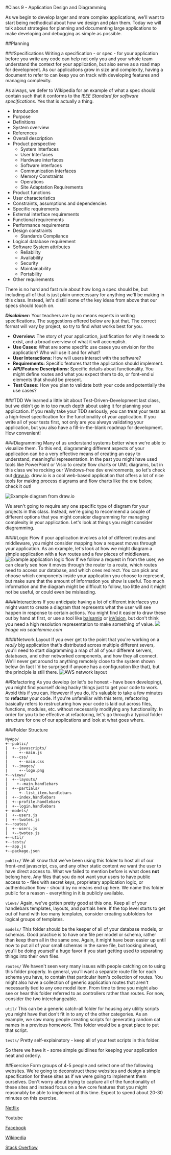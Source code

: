 #Class 9 - Application Design and Diagramming

As we begin to develop larger and more complex applications, we'll want to start being methodical about how we design and plan them. 
Today we will talk about strategies for planning and documenting large applications to make developing and debugging as simple as possible.

##Planning

###Specifications
Writing a specification - or spec - for your application before you write any code can help not only you and your whole team understand the context for your application, but also serve as a road map for development.
As our applications grow in size and complexity, having a document to refer to can keep you on track with developing features and managing complexity.

As always, we defer to Wikipedia for an example of what a spec should contain such that it conforms to the *IEEE Standard for software specifications*.
Yes that is actually a thing.

- Introduction
 - Purpose
 - Definitions
 - System overview
 - References
- Overall description
 - Product perspective
   - System Interfaces
   - User Interfaces
   - Hardware interfaces
   - Software interfaces
   - Communication Interfaces
   - Memory Constraints
   - Operations
   - Site Adaptation Requirements
 - Product functions
 - User characteristics
 - Constraints, assumptions and dependencies
- Specific requirements
 - External interface requirements
 - Functional requirements
 - Performance requirements
 - Design constraints
   - Standards Compliance
 - Logical database requirement
 - Software System attributes
   - Reliability
   - Availability
   - Security
   - Maintainability
   - Portability
 - Other requirements

There is no hard and fast rule about how long a spec should be, but including all of that is just plain unnecessary for anything we'll be making in this class.
Instead, let's distill some of the key ideas from above that our specs should touch on.

***Disclaimer:*** Your teachers are by no means experts in writing specifications.
The suggestions offered below are just that.
The correct format will vary by project, so try to find what works best for you.

- **Overview:** The story of your application, justification for why it needs to exist, and a broad overview of what it will accomplish.
- **Use Cases:** What are some specific use cases you envision for the application?
Who will use it and for what?
- **User Interactions:** How will users interact with the software?
- **Requirements:** Specific features that the application should implement.
- **API/Feature Descriptions:** Specific details about functionality.
You might define routes and what you expect them to do, or font-end ui elements that should be present.
- **Test Cases:** How you plan to validate both your code and potentially the use cases?


###TDD
We learned a little bit about Test-Driven-Development last class, but we didn't go in to too much depth about using it for planning your application. 
If you really take your TDD seriously, you can treat your tests as a high-level specification for the functionality of your application. 
If you write all of your tests first, not only are you always validating your application, but you also have a fill-in-the-blank roadmap for development. 
How convenient!

###Diagramming
Many of us understand systems better when we're able to visualize them.
To this end, diagramming different aspects of your application can be a very effective means of creating an easy to understand, meaningful representation.
In the past you might have used tools like PowerPoint or Visio to create flow charts or UML diagrams, but in this class we're rocking our Windows-free dev environments, so let's check out [draw.io](http://draw.io).
draw.io is a cool web-based application that offers a lot of nice tools for making process diagrams and flow charts like the one below, check it out!

![Example diagram from draw.io](images/draw_example.png)

We aren't going to require any one specific type of diagram for your projects in this class.
Instead, we're going to recommend a couple of different options that you might consider diagramming for managing complexity in your application.
Let's look at things you might consider diagramming.

####Logic Flow
if your application involves a lot of different routes and middleware, you might consider mapping how a request moves through your application.
As an example, let's look at how we might diagram a simple application with a few routes and a few pieces of middleware.
![Example application logic flow](images/app_flow.png)
If we follow a request in from the user, we can clearly see how it moves through the router to a route, which routes need to access our database, and which ones redirect.
You can pick and choose which components inside your application you choose to represent, but make sure that the amount of information you show is useful.
Too much information and the diagram might be difficult to follow, too little and it might not be useful, or could even be misleading.

####Interactions
If you anticipate having a lot of different interfaces you might want to create a diagram that represents what the user will see happen in response to certain actions.
You might find it easier to draw these out by hand at first, or use a tool like [balsamiq](https://balsamiq.com/) or [inVision](http://www.invisionapp.com/), but don't think you need a high resolution representation to make something of value.
![](http://www.seanlemme.com/assets/img/portfolio/nurse2.png)
*Image via seanlemme.com*

####Network Layout
If you ever get to the point that you're working on a *really* big application that's distributed across multiple different severs, you'll need to start diagramming a map of all of your different servers, databases, and other networked components, and how they all connect.
We'll never get around to anything remotely close to the system shown below (in fact I'd be surprised if anyone has a configuration like that), but the principle is still there.
![AWS network layout](images/AWSExample.png)

##Refactoring
As you develop (or let's be honest - have been developing), you might find yourself doing hacky things just to get your code to work.
Avoid this if you can.
However if you do, it's valuable to take a few minutes to **refactor** your code.
If you're unfamiliar with this term, refactoring basically refers to restructuring how your code is laid out across files, functions, modules, etc. without necessarily modifying any functionality.
In order for you to be effective at refactoring, let's go through a typical folder structure for one of our applications and look at what goes where.

###Folder Structure
```
MyApp/
+--public/
|  +--javascripts/
|     +--main.js
|  +--css/
|     +--main.css
|  +--images/
|     +--logo.png
+--views/
|  +--layouts/
|    +--main.handlebars
|  +--partials/
|     +--list_item.handlebars
|  +--index.handlebars
|  +--profile.handlebars
|  +--login.handlebars
+--models/
|  +--users.js
|  +--twotes.js
+--routes/
|  +--users.js
|  +--twotes.js
+--util/
+--tests/
+--app.js
+--package.json
```

`public/` We all know that we've been using this folder to host all of our front-end javascript, css, and any other static content we want the user to have direct access to. 
What we failed to mention before is what does **not** belong here. 
Any files that you do not want your users to have public access to - files with secret keys, proprietary application logic, or authentication flow - should by no means end up here. 
We name this folder public for a reason - everything in it is publicly available.

`views/` Again, we've gotten pretty good at this one. Keep all of your handlebars templates, layouts, and partials here. 
If the top level starts to get out of hand with too many templates, consider creating subfolders for logical groups of templates.

`models/` This folder should be the keeper of all of your database models, or schemas.
Good practice is to have one file per model or schema, rather than keep them all in the same one.
Again, it might have been easier up until now to put all of your small schemas in the same file, but looking ahead, you'll be doing yourself a huge favor if you start getting used to separating things into their own files.

`routes/` We haven't seen very many issues with people catching on to using this folder properly.
In general, you'll want a separate route file for each schema you have, to contain that particular item's collection of routes.
You might also have a collection of generic application routes that aren't necessarily tied to any one model item.
From time to time you might also see or hear this folder referred to as controllers rather than routes.
For now, consider the two interchangeable.

`util/` This can be a generic catch-all folder for housing any utility scripts you might have that don't fit in to any of the other categories.
As an example, we saw many people creating scripts for generating random cat names in a previous homework.
This folder would be a great place to put that script.

`tests/` Pretty self-explainatory - keep all of your test scripts in this folder.

So there we have it - some simple guidlines for keeping your application neat and orderly.

##Exercise
Form groups of 4-5 people and select one of the following websites.
We're going to deconstruct these websites and design a simple specification for these sites as if we were going to implement them ourselves.
Don't worry about trying to capture all of the functionality of these sites and instead focus on a few core features that you might reasonably be able to implement at this time.
Expect to spend about 20-30 minutes on this exercise.

[Netflix](http://netflix.com/)

[Youtube](http://youtube.com/)

[Facebook](http://facebook.com/)

[Wikipedia](http://wikipedia.org/)

[Stack Overflow](http://stackoverflow.com/)
